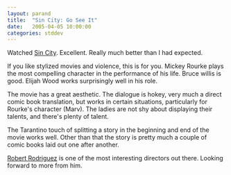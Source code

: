 ```yaml
---
layout: parand
title:  "Sin City: Go See It"
date:   2005-04-05 10:00:00
categories: stddev
---
```

Watched [Sin City](/web/20120202192234/http://www.imdb.com/title/tt0401792/). Excellent. Really much better than I had expected.

If you like stylized movies and violence, this is for you. Mickey Rourke plays the most compelling character in the performance of his life. Bruce willis is good. Elijah Wood works surprisingly well in his role.

The movie has a great aesthetic. The dialogue is hokey, very much a direct comic book translation, but works in certain situations, particularly for Rourke's character \(Marv\). The ladies are not shy about displaying their talents, and there's plenty of talent. 

The Tarantino touch of splitting a story in the beginning and end of the movie works well. Other than that the story is pretty much a couple of comic books laid out one after another. 

[Robert Rodriguez](/web/20120202192234/http://www.imdb.com/name/nm0001675/) is one of the most interesting directors out there. Looking forward to more from him.
